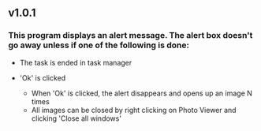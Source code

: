 ## v1.0.1
### This program displays an alert message. The alert box doesn't go away unless if one of the following is done:

- The task is ended in task manager
- 'Ok' is clicked

    -  When 'Ok' is clicked, the alert disappears and opens up an image N times
    -  All images can be closed by right clicking on Photo Viewer and clicking 'Close all windows'